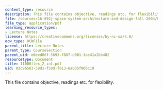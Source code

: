 ```yaml
---
content_type: resource
description: This file contains objective, readings etc. for flexibility.
file: /courses/16-892j-space-system-architecture-and-design-fall-2004/02c9650358d1f50df0136a035f06bc19_11000flex_2_int.pdf
file_type: application/pdf
learning_resource_types:
- Lecture Notes
license: https://creativecommons.org/licenses/by-nc-sa/4.0/
ocw_type: OCWFile
parent_title: Lecture Notes
parent_type: CourseSection
parent_uid: e0eed86f-5693-f887-d901-3ae41a2bb482
resourcetype: Document
title: 11000flex_2_int.pdf
uid: 02c96503-58d1-f50d-f013-6a035f06bc19
---
```

This file contains objective, readings etc. for flexibility.